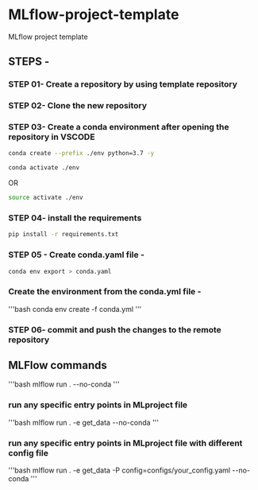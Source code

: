 # MLflow-project-template
MLflow project template

## STEPS -

### STEP 01- Create a repository by using template repository

### STEP 02- Clone the new repository

### STEP 03- Create a conda environment after opening the repository in VSCODE

```bash
conda create --prefix ./env python=3.7 -y
```

```bash
conda activate ./env
```
OR
```bash
source activate ./env
```

### STEP 04- install the requirements
```bash
pip install -r requirements.txt
```

### STEP 05 - Create conda.yaml file -
```bash
conda env export > conda.yaml
```
### Create the environment from the conda.yml file -
'''bash
conda env create -f conda.yml
'''

### STEP 06- commit and push the changes to the remote repository

## MLFlow commands

'''bash
mlflow run . --no-conda
'''

### run any specific entry points in MLproject file
'''bash
mlflow run . -e get_data --no-conda
'''

### run any specific entry points in MLproject file with different config file
'''bash
mlflow run . -e get_data -P config=configs/your_config.yaml --no-conda
'''